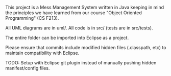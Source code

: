 This project is a Mess Management System written in Java keeping
in mind the principles we have learned from our course "Object
Oriented Programming" (CS F213).

All UML diagrams are in uml/.
All code is in src/ (tests are in src/tests).

The entire folder can be imported into Eclipse as a project.

Please ensure that commits include modified hidden files
(.classpath, etc) to maintain compatibility with Eclipse.

TODO: Setup with Eclipse git plugin instead of manually pushing
hidden manifest/config files.
